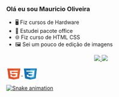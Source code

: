### Olá eu sou Mauricio Oliveira

- 🖥 Fiz cursos de Hardware
- 📁 Estudei pacote office
- 🌐 Fiz curso de HTML CSS
- 🖼 Sei um pouco de edição de imagens

<div align="center">
  <a href="https://github.com/Mauricio-Oliveira-01">
  <img height="180em" src="https://github-readme-stats.vercel.app/api?username=Mauricio-Oliveira-01&show_icons=true&theme=dark&include_all_commits=true&count_private=true"/>
  <img height="170em" src="https://github-readme-stats.vercel.app/api/top-langs/?username=Mauricio-Oliveira-01&layout=compact&langs_count=7&theme=dark"/>
</div>

  <div style="display: inline_block"><br>
  <img align="center" alt="Maurico-HTML" height="30" width="40" src="https://raw.githubusercontent.com/devicons/devicon/master/icons/html5/html5-original.svg">
  <img align="center" alt="Mauricio-CSS" height="30" width="40" src="https://raw.githubusercontent.com/devicons/devicon/master/icons/css3/css3-original.svg">
</div>

 ![Snake animation](https://github.com/Mauricio-Oliveira-01/Mauricio-Oliveira-01/blob/output/github-contribution-grid-snake.svg)
